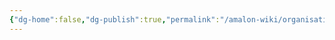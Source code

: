 ```yaml
---
{"dg-home":false,"dg-publish":true,"permalink":"/amalon-wiki/organisations/assassin-s-guild/","dgPassFrontmatter":true,"noteIcon":""}
---
```


